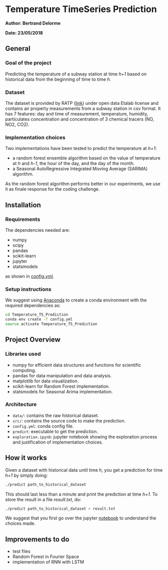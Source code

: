 # Temperature TimeSeries Prediction

**Author: Bertrand Delorme**

**Date: 23/05/2018**

## General

### Goal of the project

Predicting the temperature of a subway station at time *h+1* based on historical data from the beginning of time to time *h*.

### Dataset

The dataset is provided by RATP ([link](https://data.ratp.fr)) under open data Etalab license and contains air property measurements from a subway station in csv format. It has 7 features: day and time of measurement, temperature, humidity, particulates concentration and concentration of 3 chemical tracers (NO, NO2, CO2). 

### Implementation choices

Two implementations have been tested to predict the temperature at *h+1*:
- a random forest ensemble algorithm based on the value of temperature at *h* and *h-1*, the hour of the day, and the day of the month.
- a Seasonal AutoRegressive Integrated Moving Average (SARIMA) algorithm. 

As the random forest algorithm performs better in our experiments, we use it as finale response for the coding challenge.

## Installation

### Requirements

The dependencies needed are:

- numpy
- scipy
- pandas
- scikit-learn
- jupyter
- statsmodels 

as shown in [config.yml](config.yml).

### Setup instructions

We suggest using [Anaconda](https://www.anaconda.com/) to create a conda environment with the required dependencies as: 
```bash
cd Temperature_TS_Prediction
conda env create -f config.yml
source activate Temperature_TS_Prediction
```

## Project Overview

### Libraries used

- numpy for efficient data structures and functions for scientific computing.
- pandas for data manipulation and data analysis.
- matplotlib for data visualization.
- scikit-learn for Random Forest implementation.
- statsmodels for Seasonal Arima implementation.

### Architecture

- `data/`: contains the raw historical dataset.
- `src/`: contains the source code to make the prediction.
- `config.yml`: conda config file.
- `predict`: executable to get the prediction.
- `exploration.ipynb`: jupyter notebook showing the exploration process and justification of implementation choices.

## How it works

Given a dataset with historical data until time *h*, you get a prediction for time *h+1* by simply doing: 
```bash
./predict path_to_historical_dataset
```

This should last less than a minute and print the prediction at time *h+1*. To store the result in a file *result.txt*, do:
```bash
./predict path_to_historical_dataset > result.txt
```

We suggest that you first go over the jupyter [notebook](exploration.ipynb) to understand the choices made.

## Improvements to do

- test files
- Random Forest in Fourier Space
- implementation of RNN with LSTM

